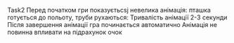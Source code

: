 
Task2 Перед початком гри показуєтьсsj невелика анімація: пташка готується до польоту, труби рухаються: Тривалість анімації 2-3 секунди Після завершення анімації гра починається автоматично Анімація не повинна впливати на підрахунок очок
